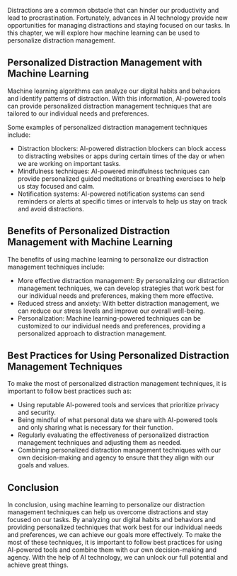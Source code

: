 
Distractions are a common obstacle that can hinder our productivity and lead to procrastination. Fortunately, advances in AI technology provide new opportunities for managing distractions and staying focused on our tasks. In this chapter, we will explore how machine learning can be used to personalize distraction management.

Personalized Distraction Management with Machine Learning
---------------------------------------------------------

Machine learning algorithms can analyze our digital habits and behaviors and identify patterns of distraction. With this information, AI-powered tools can provide personalized distraction management techniques that are tailored to our individual needs and preferences.

Some examples of personalized distraction management techniques include:

* Distraction blockers: AI-powered distraction blockers can block access to distracting websites or apps during certain times of the day or when we are working on important tasks.
* Mindfulness techniques: AI-powered mindfulness techniques can provide personalized guided meditations or breathing exercises to help us stay focused and calm.
* Notification systems: AI-powered notification systems can send reminders or alerts at specific times or intervals to help us stay on track and avoid distractions.

Benefits of Personalized Distraction Management with Machine Learning
---------------------------------------------------------------------

The benefits of using machine learning to personalize our distraction management techniques include:

* More effective distraction management: By personalizing our distraction management techniques, we can develop strategies that work best for our individual needs and preferences, making them more effective.
* Reduced stress and anxiety: With better distraction management, we can reduce our stress levels and improve our overall well-being.
* Personalization: Machine learning-powered techniques can be customized to our individual needs and preferences, providing a personalized approach to distraction management.

Best Practices for Using Personalized Distraction Management Techniques
-----------------------------------------------------------------------

To make the most of personalized distraction management techniques, it is important to follow best practices such as:

* Using reputable AI-powered tools and services that prioritize privacy and security.
* Being mindful of what personal data we share with AI-powered tools and only sharing what is necessary for their function.
* Regularly evaluating the effectiveness of personalized distraction management techniques and adjusting them as needed.
* Combining personalized distraction management techniques with our own decision-making and agency to ensure that they align with our goals and values.

Conclusion
----------

In conclusion, using machine learning to personalize our distraction management techniques can help us overcome distractions and stay focused on our tasks. By analyzing our digital habits and behaviors and providing personalized techniques that work best for our individual needs and preferences, we can achieve our goals more effectively. To make the most of these techniques, it is important to follow best practices for using AI-powered tools and combine them with our own decision-making and agency. With the help of AI technology, we can unlock our full potential and achieve great things.
